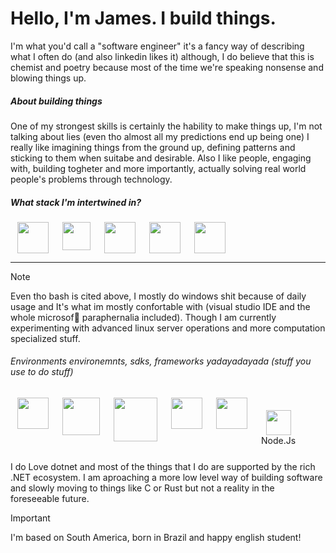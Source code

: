 # Hello, I'm James. I build things.
I'm what you'd call a "software engineer" it's a fancy way of describing what I often do (and also linkedin 
likes it) although, I do believe that this is chemist and poetry because most of the time we're speaking nonsense 
and blowing things up.

##### About building things
One of my strongest skills is certainly the hability to make things up, I'm not talking about lies (even 
tho almost all my predictions end up being one) I really like imagining things from the ground up, defining patterns 
and sticking to them when suitabe and desirable. Also I like people, engaging with, building togheter and more importantly, actually 
solving real world people's problems through technology.

##### What stack I'm intertwined in?

<div style="display: flex;">
   <img heigh="40px" width="50" style="margin: 0 11 0 11px" src="https://cdn.jsdelivr.net/gh/devicons/devicon@latest/icons/csharp/csharp-plain.svg"  />
   <img heigh="40px" width="45" style="margin: 0 11 0 11px" src="https://cdn.jsdelivr.net/gh/devicons/devicon@latest/icons/typescript/typescript-plain.svg"/>
   <img heigh="40px" width="50" style="margin: 0 11 0 11px" src="https://cdn.jsdelivr.net/gh/devicons/devicon@latest/icons/azuresqldatabase/azuresqldatabase-original.svg"/>
   <img heigh="40px" width="50" style="margin: 0 11 0 11px" src="https://cdn.jsdelivr.net/gh/devicons/devicon@latest/icons/powershell/powershell-original.svg"/>
   <img heigh="40px" width="50" style="margin: 0 11 0 11px" src="https://cdn.jsdelivr.net/gh/devicons/devicon@latest/icons/bash/bash-original.svg"/>
          
</div>

---
> [!NOTE]
> Even tho bash is cited above, I mostly do windows shit because of daily usage and It's what im mostly 
confortable with (visual studio IDE and the whole microsof💖 paraphernalia included). Though I am currently experimenting with advanced linux server 
operations and more computation specialized stuff.

###### Environments environemnts, sdks, frameworks yadayadayada (stuff you use to do stuff)
<div style="display: flex;">
   <img heigh="40px" width="50" style="margin: 0 11 0 11px" src="https://www.svgrepo.com/show/376369/dotnet.svg"/>
   <img heigh="40px" width="60" style="margin: 0 11 0 11px" src="https://cdn.jsdelivr.net/gh/devicons/devicon@latest/icons/postgresql/postgresql-original.svg"  />
   <img heigh="40px" width="70" style="margin: 0 11 0 11px" src="https://cdn.jsdelivr.net/gh/devicons/devicon@latest/icons/docker/docker-plain.svg"  />
   <img heigh="40px" width="50" style="margin: 0 11 0 11px" src="https://cdn.jsdelivr.net/gh/devicons/devicon@latest/icons/windows8/windows8-original.svg"  />
   <img heigh="40px" width="50" style="margin: 0 11 0 11px" src="https://cdn.jsdelivr.net/gh/devicons/devicon@latest/icons/wasm/wasm-original.svg"  />
   <div style="display:flex; flex-direction: column; align-items:center; margin:11px; margin-top: 20px">
   <img heigh="40px" width="40" src="https://cdn.jsdelivr.net/gh/devicons/devicon@latest/icons/nodejs/nodejs-original.svg"  />
   <span>Node.Js</span>
   </div>
</div>

I do Love dotnet and most of the things that I do are supported by the rich .NET ecosystem. I 
am aproaching a more low level way of building software and slowly moving to things like C or Rust but 
not a reality in the foreseeable future.

> [!IMPORTANT]
> I'm based on South America, born in Brazil and happy english student!